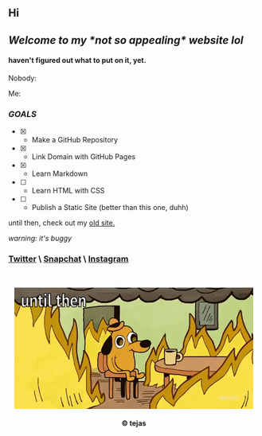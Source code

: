 ## Hi
## *Welcome to my \*not so appealing\* website lol*

#### haven't figured out what to put on it, yet.

Nobody:

Me:

### *GOALS*
- [x] - Make a GitHub Repository
- [x] - Link Domain with GitHub Pages
- [x] - Learn Markdown
- [ ] - Learn HTML with CSS
- [ ] - Publish a Static Site (better than this one, duhh)

until then, check out my [old site.](https://sites.google.com/view/socialsss/) 
 
*warning: it's buggy* 

### [Twitter](https://twitter.com/lltejasll) \ [Snapchat](https://snapchat.com/add/lltejasll) \ [Instagram](https://instagram.com/supbitchy)

<br>

<p align="center">
  <img src="https://raw.githubusercontent.com/AmplifyLow/01/master/Resources/this-is-fine.gif">
  <br>
  <br>
  <b>&copy; tejas</b>
</p>
